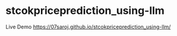 ﻿# stcokpriceprediction_using-llm

Live Demo
https://07saroj.github.io/stcokpriceprediction_using-llm/


